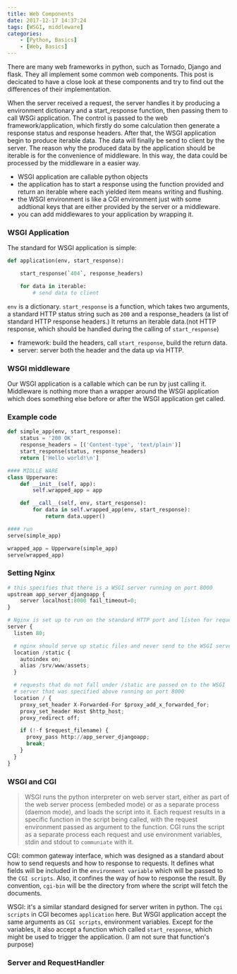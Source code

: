 ```yaml
---
title: Web Components
date: 2017-12-17 14:37:24
tags: [WSGI, middleware]
categories:
    - [Python, Basics]
    - [Web, Basics]
---
```


There are many web frameworks in python, such as Tornado, Django and flask. They all implement some common web components. This post is decicated to have a close look at these components and try to find out the differences of their implementation.

When the server received a request, the server handles it by producing a environment dictionary and a start_response function, then passing them to call WSGi application. The control is passed to the web framework/application, which firstly do some calculation then generate a response status and response headers. After that, the WSGI application begin to produce iterable data. The data will finally be send to client by the server. The reason why the produced data by the application should be iterable is for the convenience of middleware. In this way, the data could be processed by the middleware in a easier way.

- WSGI application are callable python objects
- the application has to start a response using the function provided and return an iterable where each yielded item means writing and flushing.
- the WSGI environment is like a CGI environment just with some addtional keys that are either provided by the server or a middleware.
- you can add middlewares to your application by wrapping it.

### WSGI Application

The standard for WSGI application is simple: 
```py
def application(env, start_response):

    start_response(`404`, response_headers)

    for data in iterable:
        # send data to client
```
`env` is a dictionary. `start_response` is a function, which takes two arguments, a standard HTTP status string such as `200` and a response_headers (a list of standard HTTP response headers.) It returns an iterable data.(not HTTP response, which should be handled during the calling of `start_response`) 

- framework: build the headers, call `start_response`, build the return data.
- server: server both the header and the data up via HTTP.

### WSGI middleware
Our WSGI application is a callable which can be run by just calling it. Middleware is nothing more than a wrapper around the WSGI application which does something else before or after the WSGI application get called. 

### Example code
```py
def simple_app(env, start_response):
    status = '200 OK'
    response_headers = [('Content-type', 'text/plain')]
    start_response(status, response_headers)
    return ['Hello world!\n']

#### MIDLLE WARE
class Upperware:
    def __init__(self, app):
        self.wrapped_app = app

    def __call__(self, env, start_response):
        for data in self.wrapped_app(env, start_response):
            return data.upper()

#### run
serve(simple_app)

wrapped_app = Upperware(simple_app)
serve(wrapped_app)
```

### Setting Nginx
```py
# this specifies that there is a WSGI server running on port 8000
upstream app_server_djangoapp {
    server localhost:8000 fail_timeout=0;
}

# Nginx is set up to run on the standard HTTP port and listen for requests
server {
  listen 80;

  # nginx should serve up static files and never send to the WSGI server
  location /static {
    autoindex on;
    alias /srv/www/assets;
  }

  # requests that do not fall under /static are passed on to the WSGI
  # server that was specified above running on port 8000
  location / {
    proxy_set_header X-Forwarded-For $proxy_add_x_forwarded_for;
    proxy_set_header Host $http_host;
    proxy_redirect off;

    if (!-f $request_filename) {
      proxy_pass http://app_server_djangoapp;
      break;
    }
  }
}
```


### WSGI and CGI
> WSGI runs the python interpreter on web server start, either as part of the web server process (embeded mode) or as a separate process (daemon mode), and loads the script into it. Each request results in a specific function in the script being called, with the request environment passed as argument to the function. CGI runs the script as a separate process each request and use environment variables, stdin and stdout to `communiate` with it.

CGI: common gateway interface, which was designed as a standard about how to send requests and how to response to requests. It defines what fields will be included in the `environment variable` which will be passed to the `CGI scripts`. Also, it confines the way of how to response the result. By convention, `cgi-bin` will be the directory from where the script will fetch the documents. 

WSGI: it's a similar standard designed for server writen in python. The `cgi scripts` in CGI becomes `application` here. But WSGI application accept the same arguments as `CGI scripts`, environment variables.
Except for the variables, it also accept a function which called `start_response`, which might be used to trigger the application. (I am not sure that function's purpose)


### Server and RequestHandler
